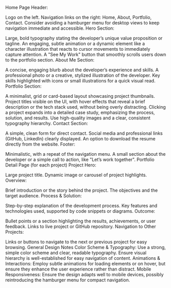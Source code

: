 Home Page
Header:

Logo on the left.
Navigation links on the right: Home, About, Portfolio, Contact. Consider avoiding a hamburger menu for desktop views to keep navigation immediate and accessible.
Hero Section:

Large, bold typography stating the developer’s unique value proposition or tagline.
An engaging, subtle animation or a dynamic element like a character illustration that reacts to cursor movements to immediately capture attention.
A "See My Work" button that smoothly scrolls users down to the portfolio section.
About Me Section:

A concise, engaging blurb about the developer’s experience and skills.
A professional photo or a creative, stylized illustration of the developer.
Key skills highlighted with icons or small illustrations for a quick visual read.
Portfolio Section:

A minimalist, grid or card-based layout showcasing project thumbnails.
Project titles visible on the UI, with hover effects that reveal a brief description or the tech stack used, without being overly distracting.
Clicking a project expands into a detailed case study, emphasizing the process, solution, and results. Use high-quality images and a clear, consistent typography hierarchy.
Contact Section:

A simple, clean form for direct contact.
Social media and professional links (GitHub, LinkedIn) clearly displayed.
An option to download the resume directly from the website.
Footer:

Minimalistic, with a repeat of the navigation menu.
A small section about the developer or a simple call to action, like "Let’s work together".
Portfolio Detail Page (for each project)
Project Hero:

Large project title.
Dynamic image or carousel of project highlights.
Overview:

Brief introduction or the story behind the project.
The objectives and the target audience.
Process & Solution:

Step-by-step explanation of the development process.
Key features and technologies used, supported by code snippets or diagrams.
Outcome:

Bullet points or a section highlighting the results, achievements, or user feedback.
Links to live project or GitHub repository.
Navigation to Other Projects:

Links or buttons to navigate to the next or previous project for easy browsing.
General Design Notes
Color Scheme & Typography: Use a strong, simple color scheme and clear, readable typography. Ensure visual hierarchy is well-established for easy navigation of content.
Animations & Interactions: Employ subtle animations for loading elements or on hover, but ensure they enhance the user experience rather than distract.
Mobile Responsiveness: Ensure the design adapts well to mobile devices, possibly reintroducing the hamburger menu for compact navigation.